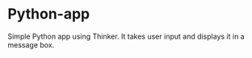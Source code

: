 # Python-app
Simple Python app using Thinker. It takes user input and displays it in a message box.
